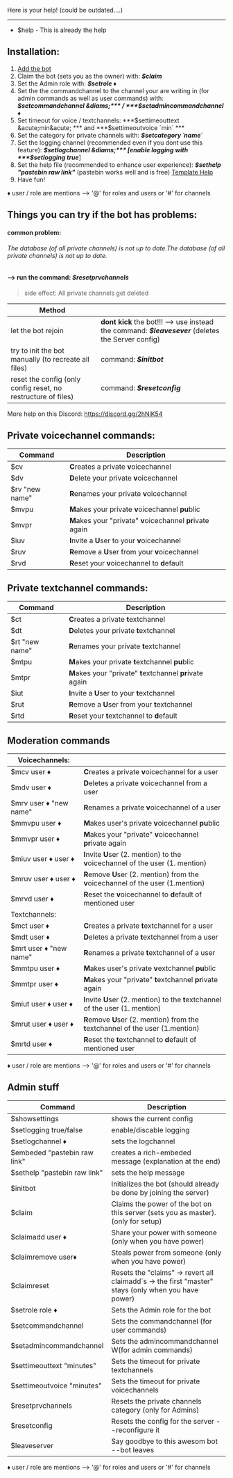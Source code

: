 Here is your help!
(could be outdated....)

------------


- $help - This is already the help

Installation:
------------
1. [Add the bot](https://discordapp.com/api/oauth2/authorize?client_id=640587565329678337&permissions=8&scope=bot "Add the bot")
2. Claim the bot (sets you as the owner) with: ***$claim***
3. Set the Admin role with: ***$setrole &diams;***
4. Set the the commandchannel to the channel your are writing in (for admin commands as well as user commands) with: ***$setcommandchannel &diams;***  / ***$setadmincommandchannel &diams;***
5. Set timeout for voice / textchannels: ***$settimeouttext &acute;min&acute; *** and ***$settimeoutvoice &acute;min&acute; *** 
6. Set the category for private channels with: ***$setcategory &acute;name&acute;*** 
7. Set the logging channel (recommended even if you dont use this feature): ***$setlogchannel &diams;*** [enable logging with ***$setlogging true***]
8. Set the help file (recommended to enhance user experience): ***$sethelp &quot;pastebin raw link&quot;*** (pastebin works well and is free) [Template Help](https://github.com/Dschogo/Dschogo-s-utilities/blob/master/template_help)
9. Have fun!

&diams; user / role are mentions --> '@' for roles and users or '#' for channels

Things  you can try if the bot has problems:
------------
#### common problem:
###### The database (of all private channels) is not up to date.The database (of all private channels) is not up to date.
#### --> run the command: ***$resetprvchannels***
> side effect: 
All private channels get deleted

| Method  |   |
| ------------ | ------------ |
| let the bot rejoin | **dont kick** the bot!!! --> use instead the command: ***$leavesever*** (deletes the Server config) |
| try to init the bot manually (to recreate all files) | command: ***$initbot***    |
| reset the config (only config reset, no restructure of files) | command: ***$resetconfig***    |


More help on this Discord: https://discord.gg/2hNjK54

Private voicechannel commands:
------------
| Command  | Description  |
| ------------ | ------------ |
| $cv  | **C**reates a private **v**oicechannel  |
| $dv |**D**elete your private **v**oicechannel   |
| $rv &quot;new name&quot;   |**R**enames your private **v**oicechannel |
| $mvpu  | **M**akes your private **v**oicechannel **pu**blic  |
| $mvpr | **M**akes your "private"  **v**oicechannel **pr**ivate again  |
| $iuv  | **I**nvite a **U**ser to your **v**oicechannel  |
| $ruv | **R**emove a **U**ser from your **v**oicechannel   |
| $rvd  | **R**eset your **v**oicechannel to **d**efault  |


Private textchannel commands:
------------
| Command  | Description  |
| ------------ | ------------ |
| $ct  | **C**reates a private **t**extchannel  |
| $dt |**D**eletes your private **t**extchannel   |
| $rt &quot;new name&quot;   |**R**enames your private **t**extchannel |
| $mtpu  | **M**akes your private **t**extchannel **pu**blic  |
| $mtpr | **M**akes your &quot;private&quot;  **t**extchannel **pr**ivate again  |
| $iut  | **I**nvite a **U**ser to your **t**extchannel  |
| $rut | **R**emove a **U**ser from your **t**extchannel   |
| $rtd  | **R**eset your **t**extchannel to **d**efault  |

Moderation commands
------------
| Voicechannels:  |   |
| ------------ | ------------ |
| $mcv user &diams;  | **C**reates a private **v**oicechannel for a user  |
| $mdv user &diams;|**D**eletes a private **v**oicechannel  from a user |
| $mrv user &diams;  &quot;new name&quot;   |**R**enames a private **v**oicechannel of a user|
| $mmvpu  user &diams;| **M**akes user's private **v**oicechannel **pu**blic  |
| $mmvpr user &diams;| **M**akes your &quot;private&quot;  **v**oicechannel **pr**ivate again  |
| $miuv  user &diams; user &diams;| **I**nvite **U**ser (2. mention) to the **v**oicechannel of the user (1. mention) |
| $mruv user &diams; user &diams; | **R**emove **U**ser (2. mention) from the **v**oicechannel of the user (1.mention) |
| $mrvd user &diams; | **R**eset the **v**oicechannel to **d**efault of mentioned user  |
| Textchannels:  |   |
| $mct user &diams;  | **C**reates a private **t**extchannel for a user  |
| $mdt user &diams;|**D**eletes a private **t**extchannel  from a user |
| $mrt user &diams;  &quot;new name&quot;   |**R**enames a private **t**extchannel of a user|
| $mmtpu  user &diams;| **M**akes user's private **v**extchannel **pu**blic  |
| $mmtpr user &diams;| **M**akes your &quot;private&quot;  **t**extchannel **pr**ivate again  |
| $miut  user &diams; user &diams;| **I**nvite **U**ser (2. mention) to the **t**extchannel of the user (1. mention) |
| $mrut user &diams; user &diams; | **R**emove **U**ser (2. mention) from the **t**extchannel of the user (1.mention) |
| $mrtd user &diams; | **R**eset the **t**extchannel to **d**efault of mentioned user  |

&diams; user / role are mentions --> '@' for roles and users or '#' for channels

Admin stuff
------------
| Command  | Description  |
| ------------ | ------------ |
| $showsettings | shows the current config |
| $setlogging true/false | enable/discable logging |
| $setlogchannel &diams; | sets the logchannel |
| $embeded &quot;pastebin raw link&quot; | creates a rich-embeded message (explanation at the end)|
| $sethelp &quot;pastebin raw link&quot; | sets the help message|
| $initbot | Initializes the bot (should already be done by joining the server)  |
| $claim | Claims the power of the bot on this server (sets you as master). (only for setup) |
| $claimadd user &diams; | Share your power with someone (only when you have power) |
| $claimremove user&diams; | Steals power from someone (only when you have power) |
| $claimreset | Resets the &quot;claims&quot; &rarr; revert all claimadd&acute;s  &rarr; the first &quot;master&quot; stays (only when you have power) |
| $setrole role &diams; | Sets the Admin role for the bot |
| $setcommandchannel |  Sets the commandchannel (for user commands)  |
| $setadmincommandchannel |  Sets the admincommandchannel W(for admin commands)  |
| $settimeouttext &quot;minutes&quot; | Sets the timeout for private textchannels |
| $settimeoutvoice &quot;minutes&quot; | Sets the timeout for private voicechannels |
| $resetprvchannels | Resets the private channels category (only for Admins) |
| $resetconfig | Resets the config for the server --reconfigure it |
| $leaveserver  | Say goodbye to this awesom bot --bot leaves  |

&diams; user / role are mentions --> '@' for roles and users or '#' for channels
